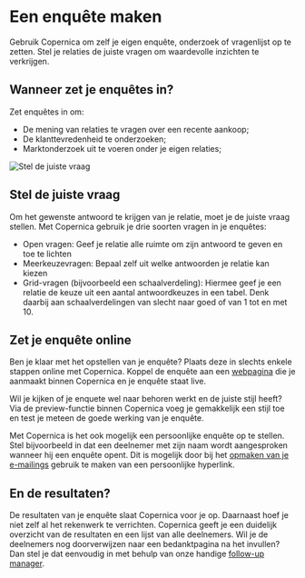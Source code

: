 # Een enquête maken

Gebruik Copernica om zelf je eigen enquête, onderzoek of vragenlijst op
te zetten. Stel je relaties de juiste vragen om waardevolle inzichten te
verkrijgen.

Wanneer zet je enquêtes in?
---------------------------

Zet enquêtes in om:

-   De mening van relaties te vragen over een recente aankoop;
-   De klanttevredenheid te onderzoeken;
-   Marktonderzoek uit te voeren onder je eigen relaties;

![Stel de juiste
vraag](../images/nl-enquetes-thumb.png "Stel de juiste vraag")

Stel de juiste vraag
--------------------

Om het gewenste antwoord te krijgen van je relatie, moet je de juiste
vraag stellen. Met Copernica gebruik je drie soorten vragen in je
enquêtes:

-   Open vragen: Geef je relatie alle ruimte om zijn antwoord te geven
    en toe te lichten
-   Meerkeuzevragen: Bepaal zelf uit welke antwoorden je relatie kan
    kiezen
-   Grid-vragen (bijvoorbeeld een schaalverdeling): Hiermee geef je een
    relatie de keuze uit een aantal antwoordkeuzes in een tabel. Denk
    daarbij aan schaalverdelingen van slecht naar goed of van 1 tot en
    met 10.

Zet je enquête online
---------------------

Ben je klaar met het opstellen van je enquête? Plaats deze in slechts
enkele stappen online met Copernica. Koppel de enquête aan een
[webpagina](http://www.copernica.com/nl/functies/webpaginas/maak-en-publiceer-je-eigen-webpaginas "Je eigen webpagina's maken en beheren")
die je aanmaakt binnen Copernica en je enquête staat live.

Wil je kijken of je enquete wel naar behoren werkt en de juiste stijl
heeft? Via de preview-functie binnen Copernica voeg je gemakkelijk een
stijl toe en test je meteen de goede werking van je enquête.

Met Copernica is het ook mogelijk een persoonlijke enquête op te
stellen. Stel bijvoorbeeld in dat een deelnemer met zijn naam wordt
aangesproken wanneer hij een enquête opent. Dit is mogelijk door bij het
[opmaken van je
e-mailings](http://www.copernica.com/nl/functies/e-mailings/maak-zelf-slimme-e-mailings "Opmaken van je e-mailings")
gebruik te maken van een persoonlijke hyperlink.

En de resultaten?
-----------------

De resultaten van je enquête slaat Copernica voor je op. Daarnaast hoef
je niet zelf al het rekenwerk te verrichten. Copernica geeft je een
duidelijk overzicht van de resultaten en een lijst van alle deelnemers.
Wil je de deelnemers nog doorverwijzen naar een bedanktpagina na het
invullen? Dan stel je dat eenvoudig in met behulp van onze handige
[follow-up
manager](http://www.copernica.com/nl/functies/e-mailings/automatiseer-je-campagnes "Automatiseer je campagnes").
